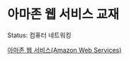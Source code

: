 # 아마존 웹 서비스 교재

Status: 컴퓨터 네트워킹

[아마존 웹 서비스(Amazon Web Services)](http://www.yes24.com/Product/goods/38615856?CategoryNumber=001001003024001&Pcode=011)